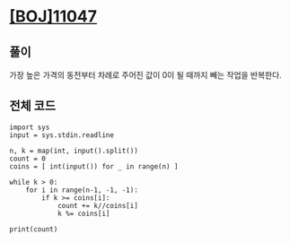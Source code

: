 # [[BOJ]11047](https://www.acmicpc.net/problem/11047)

## 풀이
가장 높은 가격의 동전부터 차례로 주어진 값이 0이 될 때까지 빼는 작업을 반복한다.

## 전체 코드
```
import sys
input = sys.stdin.readline

n, k = map(int, input().split())
count = 0
coins = [ int(input()) for _ in range(n) ]

while k > 0:
    for i in range(n-1, -1, -1):
        if k >= coins[i]:
            count += k//coins[i]
            k %= coins[i]

print(count)
```
